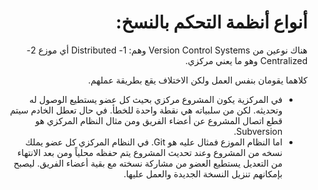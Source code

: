 <div dir="rtl" styyle="text-align:right">

# أنواع أنظمة التحكم بالنسخ:

هناك نوعين من Version Control Systems وهم: 
1- Distributed أي موزع
2- Centralized وهو ما يعني مركزي. 

 كلاهما يقومان بنفس العمل ولكن الاختلاف يقع بطريقة عملهم. 
 - في المركزية يكون المشروع مركزي بحيث كل عضو يستطيع الوصول له وتحديثه. لكن من سلبياته هي نقطة واحدة للخطأ. في حال تعطل الخادم سيتم قطع اتصال المشروع عن أعضاء الفريق ومن مثال النظام المركزي هو Subversion.
- اما النظام الموزع فمثال عليه هو Git. في النظام المركزي كل عضو يملك نسخه من المشروع وعند تحديث المشروع يتم حفظه محلياً ومن بعد الانتهاء من التعديل يستطيع العضو من مشاركة نسخته مع بقية أعضاء الفريق. ليصبح بإمكانهم تنزيل النسخة الجديدة والعمل عليها.

</div>